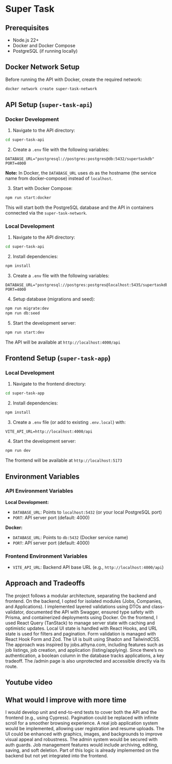 # Super Task

## Prerequisites

- Node.js 22+
- Docker and Docker Compose
- PostgreSQL (if running locally)

## Docker Network Setup

Before running the API with Docker, create the required network:

```bash
docker network create super-task-network
```

## API Setup (`super-task-api`)

### Docker Development

1. Navigate to the API directory:
```bash
cd super-task-api
```

2. Create a `.env` file with the following variables:
```env
DATABASE_URL="postgresql://postgres:postgres@db:5432/supertaskdb"
PORT=4000
```

**Note:** In Docker, the `DATABASE_URL` uses `db` as the hostname (the service name from docker-compose) instead of `localhost`.

3. Start with Docker Compose:
```bash
npm run start:docker
```

This will start both the PostgreSQL database and the API in containers connected via the `super-task-network`.

### Local Development

1. Navigate to the API directory:
```bash
cd super-task-api
```

2. Install dependencies:
```bash
npm install
```

3. Create a `.env` file with the following variables:
```env
DATABASE_URL="postgresql://postgres:postgres@localhost:5435/supertaskdb"
PORT=4000
```

4. Setup database (migrations and seed):
```bash
npm run migrate:dev
npm run db:seed
```

5. Start the development server:
```bash
npm run start:dev
```

The API will be available at `http://localhost:4000/api`


## Frontend Setup (`super-task-app`)

### Local Development

1. Navigate to the frontend directory:
```bash
cd super-task-app
```

2. Install dependencies:
```bash
npm install
```

3. Create a `.env` file (or add to existing `.env.local`) with:
```env
VITE_API_URL=http://localhost:4000/api
```

4. Start the development server:
```bash
npm run dev
```

The frontend will be available at `http://localhost:5173`

## Environment Variables

### API Environment Variables

**Local Development:**
- `DATABASE_URL`: Points to `localhost:5432` (or your local PostgreSQL port)
- `PORT`: API server port (default: 4000)

**Docker:**
- `DATABASE_URL`: Points to `db:5432` (Docker service name)
- `PORT`: API server port (default: 4000)

### Frontend Environment Variables

- `VITE_API_URL`: Backend API base URL (e.g., `http://localhost:4000/api`)


## Approach and Tradeoffs

The project follows a modular architecture, separating the backend and frontend.
On the backend, I opted for isolated modules (Jobs, Companies, and Applications). I implemented layered validations using DTOs and class-validator, documented the API with Swagger, ensured type safety with Prisma, and containerized deployments using Docker.
On the frontend, I used React Query (TanStack) to manage server state with caching and optimistic updates. Local UI state is handled with React Hooks, and URL state is used for filters and pagination. Form validation is managed with React Hook Form and Zod. The UI is built using Shadcn and TailwindCSS.
The approach was inspired by jobs.athyna.com, including features such as job listings, job creation, and application (listing/applying).
Since there’s no authentication, a boolean column in the database tracks applications, a key tradeoff. The /admin page is also unprotected and accessible directly via its route.

## Youtube video


## What would I improve with more time

I would develop unit and end-to-end tests to cover both the API and the frontend (e.g., using Cypress).
Pagination could be replaced with infinite scroll for a smoother browsing experience.
A real job application system would be implemented, allowing user registration and resume uploads.
The UI could be enhanced with graphics, images, and backgrounds to improve visual appeal and robustness.
The admin system would be secured with auth guards.
Job management features would include archiving, editing, saving, and soft deletion.
Part of this logic is already implemented on the backend but not yet integrated into the frontend.
